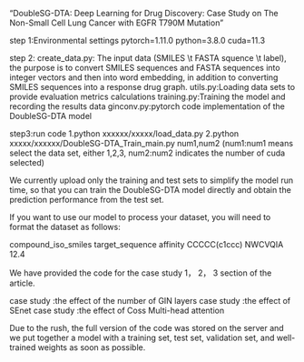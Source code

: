 “DoubleSG-DTA: Deep Learning for Drug Discovery: Case Study on The Non-Small Cell Lung Cancer with EGFR T790M Mutation”

step 1:Environmental settings
pytorch=1.11.0
python=3.8.0
cuda=11.3


step 2:
create_data.py: The input data (SMILES \t FASTA squence \t label), the purpose is to convert SMILES sequences and FASTA sequences into integer vectors and then into word embedding, in addition to converting SMILES sequences into a response drug graph.
utils.py:Loading data sets to provide evaluation metrics calculations
training.py:Training the model and recording the results data
ginconv.py:pytorch code implementation of the DoubleSG-DTA model


step3:run code
1.python xxxxxx/xxxxx/load_data.py
2.python xxxxx/xxxxxx/DoubleSG-DTA_Train_main.py num1,num2   (num1:num1 means select the data set, either 1,2,3,  num2:num2 indicates the number of cuda selected)

We currently upload only the training and test sets to simplify the model run time, so that you can train the DoubleSG-DTA model directly and obtain the prediction performance from the test set.

If you want to use our model to process your dataset, you will need to format the dataset as follows:

compound_iso_smiles     target_sequence     affinity
CCCCC(c1ccc)            NWCVQIA               12.4



We have provided the code for the case study 1， 2， 3 section of the article.

case study :the effect of the number of GIN layers
case study :the effect of SEnet
case study :the effect of Coss Multi-head attention 

Due to the rush, the full version of the code was stored on the server and we put together a model with a training set, test set, validation set, and well-trained weights as soon as possible.
